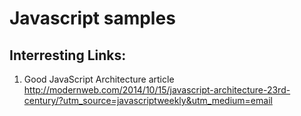 # Javascript samples 

## Interresting Links:

1. Good JavaScript Architecture article http://modernweb.com/2014/10/15/javascript-architecture-23rd-century/?utm_source=javascriptweekly&utm_medium=email
